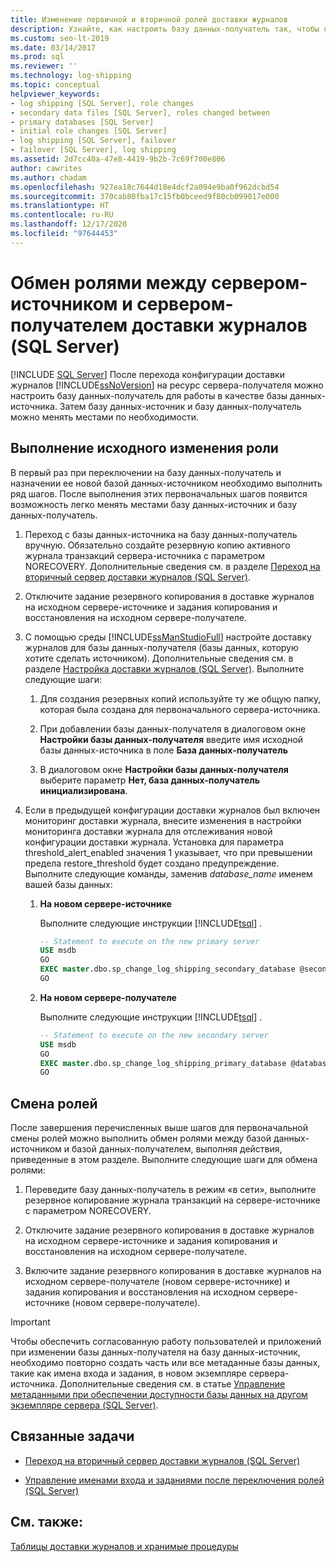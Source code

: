 ```yaml
---
title: Изменение первичной и вторичной ролей доставки журналов
description: Узнайте, как настроить базу данных-получатель так, чтобы она действовала в качестве источника для вашего решения по доставке журналов SQL Server.
ms.custom: seo-lt-2019
ms.date: 03/14/2017
ms.prod: sql
ms.reviewer: ''
ms.technology: log-shipping
ms.topic: conceptual
helpviewer_keywords:
- log shipping [SQL Server], role changes
- secondary data files [SQL Server], roles changed between
- primary databases [SQL Server]
- initial role changes [SQL Server]
- log shipping [SQL Server], failover
- failover [SQL Server], log shipping
ms.assetid: 2d7cc40a-47e8-4419-9b2b-7c69f700e806
author: cawrites
ms.author: chadam
ms.openlocfilehash: 927ea18c7644d18e4dcf2a094e9ba0f962dcbd54
ms.sourcegitcommit: 370cab80fba17c15fb0bceed9f80cb099017e000
ms.translationtype: HT
ms.contentlocale: ru-RU
ms.lasthandoff: 12/17/2020
ms.locfileid: "97644453"
---
```

# <a name="change-roles-between-primary-and-secondary-log-shipping-servers-sql-server"></a>Обмен ролями между сервером-источником и сервером-получателем доставки журналов (SQL Server)
 [!INCLUDE [SQL Server](../../includes/applies-to-version/sqlserver.md)]
  После перехода конфигурации доставки журналов [!INCLUDE[ssNoVersion](../../includes/ssnoversion-md.md)] на ресурс сервера-получателя можно настроить базу данных-получатель для работы в качестве базы данных-источника. Затем базу данных-источник и базу данных-получатель можно менять местами по необходимости.  
  
## <a name="performing-the-initial-role-change"></a>Выполнение исходного изменения роли  
 В первый раз при переключении на базу данных-получатель и назначении ее новой базой данных-источником необходимо выполнить ряд шагов. После выполнения этих первоначальных шагов появится возможность легко менять местами базу данных-источник и базу данных-получатель.  
  
1.  Переход с базы данных-источника на базу данных-получатель вручную. Обязательно создайте резервную копию активного журнала транзакций сервера-источника с параметром NORECOVERY. Дополнительные сведения см. в разделе [Переход на вторичный сервер доставки журналов (SQL Server)](../../database-engine/log-shipping/fail-over-to-a-log-shipping-secondary-sql-server.md).  
  
2.  Отключите задание резервного копирования в доставке журналов на исходном сервере-источнике и задания копирования и восстановления на исходном сервере-получателе.  
  
3.  С помощью среды [!INCLUDE[ssManStudioFull](../../includes/ssmanstudiofull-md.md)] настройте доставку журналов для базы данных-получателя (базы данных, которую хотите сделать источником). Дополнительные сведения см. в разделе [Настройка доставки журналов (SQL Server)](../../database-engine/log-shipping/configure-log-shipping-sql-server.md). Выполните следующие шаги:  
  
    1.  Для создания резервных копий используйте ту же общую папку, которая была создана для первоначального сервера-источника.  
  
    2.  При добавлении базы данных-получателя в диалоговом окне **Настройки базы данных-получателя** введите имя исходной базы данных-источника в поле **База данных-получатель**  
  
    3.  В диалоговом окне **Настройки базы данных-получателя** выберите параметр **Нет, база данных-получатель инициализирована**.  
  
4.  Если в предыдущей конфигурации доставки журналов был включен мониторинг доставки журнала, внесите изменения в настройки мониторинга доставки журнала для отслеживания новой конфигурации доставки журнала.  Установка для параметра threshold_alert_enabled значения 1 указывает, что при превышении предела restore_threshold будет создано предупреждение. Выполните следующие команды, заменив *database_name* именем вашей базы данных:  
  
    1.  **На новом сервере-источнике**  
  
         Выполните следующие инструкции [!INCLUDE[tsql](../../includes/tsql-md.md)] .  
  
        ```sql  
        -- Statement to execute on the new primary server  
        USE msdb  
        GO  
        EXEC master.dbo.sp_change_log_shipping_secondary_database @secondary_database = N'database_name', @threshold_alert_enabled = 1;  
        GO  
        ```  
  
    2.  **На новом сервере-получателе**  
  
         Выполните следующие инструкции [!INCLUDE[tsql](../../includes/tsql-md.md)] .  
  
        ```sql  
        -- Statement to execute on the new secondary server  
        USE msdb  
        GO  
        EXEC master.dbo.sp_change_log_shipping_primary_database @database=N'database_name', @threshold_alert_enabled = 1;  
        GO  
        ```  
  
## <a name="swapping-roles"></a>Смена ролей  
 После завершения перечисленных выше шагов для первоначальной смены ролей можно выполнить обмен ролями между базой данных-источником и базой данных-получателем, выполняя действия, приведенные в этом разделе. Выполните следующие шаги для обмена ролями:  
  
1.  Переведите базу данных-получатель в режим «в сети», выполните резервное копирование журнала транзакций на сервере-источнике с параметром NORECOVERY.  
  
2.  Отключите задание резервного копирования в доставке журналов на исходном сервере-источнике и задания копирования и восстановления на исходном сервере-получателе.  
  
3.  Включите задание резервного копирования в доставке журналов на исходном сервере-получателе (новом сервере-источнике) и задания копирования и восстановления на исходном сервере-источнике (новом сервере-получателе).  
  
> [!IMPORTANT]  
>  Чтобы обеспечить согласованную работу пользователей и приложений при изменении базы данных-получателя на базу данных-источник, необходимо повторно создать часть или все метаданные базы данных, такие как имена входа и задания, в новом экземпляре сервера-источника. Дополнительные сведения см. в статье [Управление метаданными при обеспечении доступности базы данных на другом экземпляре сервера (SQL Server)](../../relational-databases/databases/manage-metadata-when-making-a-database-available-on-another-server.md).  
  
##  <a name="related-tasks"></a><a name="RelatedTasks"></a> Связанные задачи  
  
-   [Переход на вторичный сервер доставки журналов (SQL Server)](../../database-engine/log-shipping/fail-over-to-a-log-shipping-secondary-sql-server.md)  
  
-   [Управление именами входа и заданиями после переключения ролей (SQL Server)](../../sql-server/failover-clusters/management-of-logins-and-jobs-after-role-switching-sql-server.md)  
  
## <a name="see-also"></a>См. также:  
 [Таблицы доставки журналов и хранимые процедуры](../../database-engine/log-shipping/log-shipping-tables-and-stored-procedures.md)  
  
  
